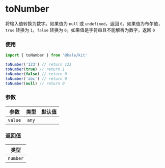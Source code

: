 # toNumber

将输入值转换为数字。如果值为 `null` 或 `undefined`，返回 `0`。如果值为布尔值，`true` 转换为 `1`，`false` 转换为 `0`。如果值是字符串且不能解析为数字，返回 `0`

### 使用

```ts
import { toNumber } from '@kale/kit'

toNumber('123') // return 123
toNumber(true) // return 1
toNumber(false) // return 0
toNumber('abc') // return 0
toNumber(null) // return 0
```

### 参数

| 参数    | 类型  | 默认值 |
| ------- | :---: | -----: |
| `value` | `any` |        |

### 返回值

|   类型   |
| :------: |
| `number` |

